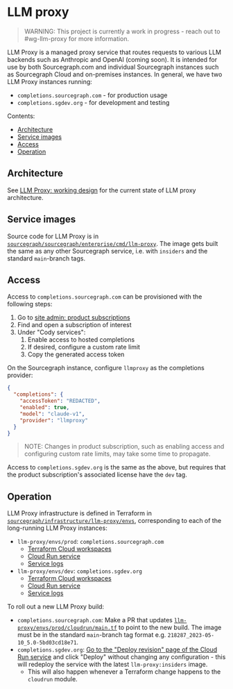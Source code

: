 # LLM proxy

> WARNING: This project is currently a work in progress - reach out to #wg-llm-proxy for more information.

LLM Proxy is a managed proxy service that routes requests to various LLM backends such as Anthropic and OpenAI (coming soon).
It is intended for use by both Sourcegraph.com and individual Sourcegraph instances such as Sourcegraph Cloud and on-premises instances.
In general, we have two LLM Proxy instances running:

- `completions.sourcegraph.com` - for production usage
- `completions.sgdev.org` - for development and testing

Contents:

- [Architecture](#architecture)
- [Service images](#service-images)
- [Access](#access)
- [Operation](#operation)

## Architecture

See [LLM Proxy: working design](https://docs.google.com/document/d/1fAKuYM02vRfn-QAmcu38QWmtQ797g1TA3L6CNs0rFps/edit#) for the current state of LLM proxy architecture.

## Service images

Source code for LLM Proxy is in [`sourcegraph/sourcegraph/enterprise/cmd/llm-proxy`](https://github.com/sourcegraph/sourcegraph/tree/main/enterprise/cmd/llm-proxy).
The image gets built the same as any other Sourcegraph service, i.e. with `insiders` and the standard `main`-branch tags.

## Access

Access to `completions.sourcegraph.com` can be provisioned with the following steps:

1. Go to [site admin: product subscriptions](https://sourcegraph.com/site-admin/dotcom/product/subscriptions)
2. Find and open a subscription of interest
3. Under "Cody services":
   1. Enable access to hosted completions
   2. If desired, configure a custom rate limit
   3. Copy the generated access token

On the Sourcegraph instance, configure `llmproxy` as the completions provider:

```json
{
  "completions": {
    "accessToken": "REDACTED",
    "enabled": true,
    "model": "claude-v1",
    "provider": "llmproxy"
  }
}
```

> NOTE: Changes in product subscription, such as enabling access and configuring custom rate limits, may take some time to propagate.

Access to `completions.sgdev.org` is the same as the above, but requires that the product subscription's associated license have the `dev` tag.

## Operation

LLM Proxy infrastructure is defined in Terraform in [`sourcegraph/infrastructure/llm-proxy/envs`](https://github.com/sourcegraph/infrastructure/tree/main/llm-proxy/envs), corresponding to each of the long-running LLM Proxy instances:

- `llm-proxy/envs/prod`: `completions.sourcegraph.com`
  - [Terraform Cloud workspaces](https://app.terraform.io/app/sourcegraph/workspaces?tag=llm-proxy,prod)
  - [Cloud Run service](https://console.cloud.google.com/run/detail/us-central1/llm-proxy/metrics?project=llm-proxy-prod)
  - [Service logs](https://cloudlogging.app.goo.gl/M9Kcbue8zGtMwpdf8)
- `llm-proxy/envs/dev`: `completions.sgdev.org`
  - [Terraform Cloud workspaces](https://app.terraform.io/app/sourcegraph/workspaces?tag=llm-proxy,dev)
  - [Cloud Run service](https://console.cloud.google.com/run/detail/us-central1/llm-proxy/metrics?project=llm-proxy-dev)
  - [Service logs](https://cloudlogging.app.goo.gl/yFRNbj3pKjtZZqb2A)

To roll out a new LLM Proxy build:

- `completions.sourcegraph.com`: Make a PR that updates [`llm-proxy/envs/prod/cloudrun/main.tf`](https://github.com/sourcegraph/infrastructure/blob/main/llm-proxy/envs/prod/cloudrun/main.tf) to point to the new build. The image must be in the standard `main`-branch tag format e.g. `218287_2023-05-10_5.0-5bd03cd18e71`.
- `completions.sgdev.org`: [Go to the "Deploy revision" page of the Cloud Run service](https://console.cloud.google.com/run/deploy/us-central1/llm-proxy?project=llm-proxy-dev) and click "Deploy" without changing any configuration - this will redeploy the service with the latest `llm-proxy:insiders` image.
  - This will also happen whenever a Terraform change happens to the `cloudrun` module.
